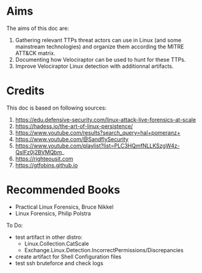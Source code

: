 # Aims
The aims of this doc are:
1. Gathering relevant TTPs threat actors can use in Linux (and some mainstream technologies) and organize them according the MITRE ATT&CK matrix.
2. Documenting how Velociraptor can be used to hunt for these TTPs.
3. Improve Velociraptor Linux detection with additionnal artifacts.

# Credits
This doc is based on following sources:
1. https://edu.defensive-security.com/linux-attack-live-forensics-at-scale
2. https://hadess.io/the-art-of-linux-persistence/
3. https://www.youtube.com/results?search_query=hal+pomeranz+
4. https://www.youtube.com/@SandflySecurity
5. https://www.youtube.com/playlist?list=PLC3HQmfNLLKSzgW4z-QsIFz0j2BVMQbm_
6. https://righteousit.com
7. https://gtfobins.github.io


# Recommended Books  
- Practical Linux Forensics, Bruce Nikkel  
- Linux Forensics, Philip Polstra  

To Do:
- test artifact in other distro:
   - Linux.Collection.CatScale
   - Exchange.Linux.Detection.IncorrectPermissions/Discrepancies
- create artifact for Shell Configuration files
- test ssh bruteforce and check logs